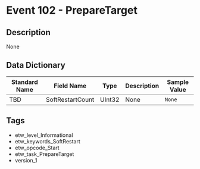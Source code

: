 # Event 102 - PrepareTarget

## Description
None

## Data Dictionary
|Standard Name|Field Name|Type|Description|Sample Value|
|---|---|---|---|---|
|TBD|SoftRestartCount|UInt32|None|`None`|

## Tags
* etw_level_Informational
* etw_keywords_SoftRestart
* etw_opcode_Start
* etw_task_PrepareTarget
* version_1